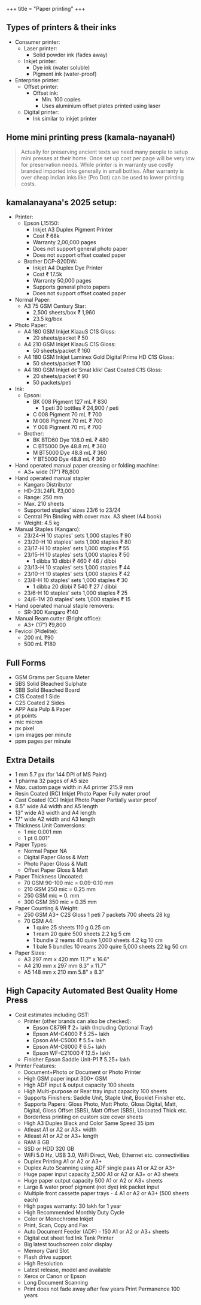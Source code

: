 +++
title = "Paper printing"
+++

## Types of printers & their inks
- Consumer printer:
  - Laser printer:
    - Solid powder ink (fades away)
  - Inkjet printer:
    - Dye ink (water soluble)
    - Pigment ink (water-proof)
- Enterprise printer:
  - Offset printer:
    - Offset ink:
      - Min. 100 copies
      - Uses aluminium offset plates printed using laser
  - Digital printer:
    - Ink similar to inkjet printer

## Home mini printing press (kamala-nayanaH)
> Actually for preserving ancient texts we need many people to setup mini presses at their home. Once set up cost per page will be very low for preservation needs. 
> While printer is in warranty use costly branded imported inks generally in small bottles. After warranty is over cheap indian inks like (Pro Dot) can be used to lower printing costs.

## kamalanayana's 2025 setup:
- Printer:
  - Epson L15150:
    - Inkjet A3 Duplex Pigment Printer
    - Cost ₹ 68k
    - Warranty 2,00,000 pages
    - Does not support general photo paper
    - Does not support offset coated paper
  - Brother DCP-820DW:
    - Inkjet A4 Duplex Dye Printer
    - Cost ₹ 17.5k
    - Warranty 50,000 pages
    - Supports general photo papers
    - Does not support offset coated paper
- Normal Paper:
  - A3 75 GSM	Century Star:
    - 2,500 sheets/box ₹ 1,960
    - 23.5 kg/box
- Photo Paper:
  - A4 180 GSM Inkjet KlaauS C1S Gloss:
    - 20 sheets/packet ₹ 50
  - A4 210 GSM Inkjet KlaauS C1S Gloss:
    - 50 sheets/packet ₹ 160
  - A4 180 GSM Inkjet Laminex Gold Digital Prime HD C1S Gloss:
    - 50 sheets/packet ₹ 100
  - A4 180 GSM Inkjet de'Smat klik! Cast Coated C1S Gloss:
    - 20 sheets/packet ₹ 90
    - 50 packets/peti
- Ink:
  - Epson:
    - BK 008 Pigment 127 mL ₹ 830
      - 1 peti 30 bottles ₹ 24,900 / peti
    - C	008 Pigment 70 mL ₹ 700
    - M	008 Pigment 70 mL ₹ 700
    - Y	008 Pigment 70 mL ₹ 700
  - Brother:
    - BK BTD60 Dye 108.0 mL ₹ 480
    - C	BT5000 Dye 48.8 mL ₹ 360
    - M	BT5000 Dye 48.8 mL ₹ 360
    - Y	BT5000 Dye 48.8 mL ₹ 360
- Hand operated manual paper creasing or folding machine:
  - A3+ wide (17") ₹8,800
- Hand operated manual stapler
  - Kangaro Distributor
  - HD-23L24FL	₹3,000
  - Range: 250 mm
  - Max. 210 sheets
  - Supported staples' sizes 23/6 to 23/24
  - Central Pin Binding with cover max. A3 sheet (A4 book)
  - Weight: 4.5 kg
- Manual Staples (Kangaro):
  - 23/24-H	10 staples' sets 1,000 staples ₹ 90
  - 23/20-H	10 staples' sets 1,000 staples ₹ 80
  - 23/17-H	10 staples' sets 1,000 staples ₹ 55 
  - 23/15-H	10 staples' sets 1,000 staples ₹ 50
    - 1 dibba 10 dibbi ₹ 460 ₹ 46 / dibbi
  - 23/13-H	10 staples' sets 1,000 staples ₹ 44 
  - 23/10-H	10 staples' sets 1,000 staples ₹ 42
  - 23/8-H	10 staples' sets 1,000 staples ₹ 30
    - 1 dibba 20 dibbi ₹ 540 ₹ 27 / dibbi
  - 23/6-H	10 staples' sets 1,000 staples ₹ 25
  - 24/6-1M	20 staples' sets 1,000 staples ₹ 15 
- Hand operated manual staple removers:
  - SR-300 Kangaro ₹140
- Manual Ream cutter (Bright office):
  - A3+ (17")	₹9,800
- Fevicol (Pidelite):
  - 200 mL	₹90
  - 500 mL	₹180

## Full Forms	
  - GSM	Grams per Square Meter
  - SBS	Solid Bleached Sulphate
  - SBB	Solid Bleached Board
  - C1S	Coated 1 Side
  - C2S	Coated 2 Sides
  - APP	Asia Pulp & Paper
  - pt	points
  - mic	micron
  - px	pixel
  - ipm	images per minute
  - ppm	pages per minute

## Extra Details	
- 1 mm 5.7 px (for 144 DPI of MS Paint)
- 1 pharma 32 pages of A5 size
- Max. custom page width in A4 printer 215.9 mm
- Resin Coated (RC) Inkjet Photo Paper Fully water proof
- Cast Coated (CC) Inkjet Photo Paper	Partially water proof
- 8.5" wide	A4 width and A5 length
- 13" wide A3 width and A4 length
- 17" wide A2 width and A3 length
- Thickness Unit Conversions:
  - 1 mic	0.001 mm
  - 1 pt	0.001"
- Paper Types:
  - Normal Paper	NA
  - Digital Paper	Gloss & Matt
  - Photo Paper	Gloss & Matt
  - Offset Paper	Gloss & Matt
- Paper Thickness Uncoated:
  - 70 GSM	90-100 mic = 0.09-0.10 mm
  - 210 GSM	250 mic = 0.25 mm
  - 250 GSM	 mic = 0. mm
  - 300 GSM	350 mic = 0.35 mm
- Paper Counting & Weight:
  - 250 GSM A3+ C2S Gloss	1 peti 7 packets 700 sheets 28 kg
  - 70 GSM A4:
    - 1 quire 25 sheets 110 g 0.25 cm
    - 1 ream 20 quire 500 sheets 2.2 kg 5 cm
    - 1 bundle 2 reams 40 quire 1,000 sheets 4.2 kg 10 cm
    - 1 bale 5 bundles 10 reams 200 quire 5,000 sheets 22 kg 50 cm
- Paper Sizes:
  - A3 297 mm x 420 mm 11.7" x 16.6"
  - A4 210 mm x 297 mm 8.3" x 11.7"
  - A5 148 mm x 210 mm 5.8" x 8.3"

## High Capacity Automated Best Quality Home Press
- Cost estimates including GST:
  - Printer (other brands can also be checked):
    - Epson C879R	₹ 2+ lakh (Including Optional Tray)
    - Epson AM-C4000 ₹ 5.25+ lakh
    - Epson AM-C5000 ₹ 5.5+ lakh
    - Epson AM-C6000 ₹ 6.5+ lakh
    - Epson WF-C21000	₹ 12.5+ lakh
  - Finisher Epson Saddle Unit-P1	₹ 5.25+ lakh
- Printer Features:
  - Document+Photo or Document or Photo Printer
  - High GSM paper input 300+ GSM
  - High ADF input & output capacity 100 sheets
  - High Multi-purpose or Rear tray input capacity 100 sheets
  - Supports Finishers: Saddle Unit, Staple Unit, Booklet Finisher etc.
  - Supports Papers: Gloss Photo, Matt Photo, Gloss Digital, Matt, Digital, Gloss Offset (SBS), Matt Offset (SBS), Uncoated Thick etc.
  - Borderless printing on custom size cover sheets
  - High A3 Duplex Black and Color Same Speed 35 ipm
  - Atleast A1 or A2 or A3+ width
  - Atleast A1 or A2 or A3+ length
  - RAM 8 GB
  - SSD or HDD 320 GB
  - WiFi 5.0 Hz, USB 3.0, WiFi Direct, Web, Ethernet etc. connectivities
  - Duplex Printing A1 or A2 or A3+
  - Duplex Auto Scanning using ADF single paas A1 or A2 or A3+
  - Huge paper input capacity 2,500 A1 or A2 or A3+ or A3 sheets
  - Huge paper output capacity 500 A1 or A2 or A3+ sheets
  - Large & water proof pigment (not dye) ink packet input
  - Multiple front cassette paper trays - 4 A1 or A2 or A3+ (500 sheets each)
  - High pages warranty: 30 lakh for 1 year
  - High Recommended Monthly Duty Cycle
  - Color or Monochrome Inkjet
  - Print, Scan, Copy and Fax
  - Auto Document Feeder (ADF) - 150 A1 or A2 or A3+ sheets
  - Digital cut sheet fed Ink Tank Printer
  - Big latest touchscreen color display
  - Memory Card Slot
  - Flash drive support
  - High Resolution
  - Latest release, model and available
  - Xerox or Canon or Epson
  - Long Document Scanning
  - Print does not fade away after few years Print Permanence 100 years

